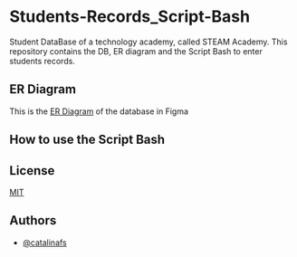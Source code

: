 # Students-Records_Script-Bash

Student DataBase of a technology academy, called STEAM Academy. This repository contains the DB, ER diagram and the Script Bash to enter students records.

## ER Diagram

This is the [ER Diagram](https://www.figma.com/community/file/1279220738162383876) of the database in Figma

## How to use the Script Bash

## License

[MIT](https://choosealicense.com/licenses/mit/)

## Authors

- [@catalinafs](https://github.com/catalinafs)

